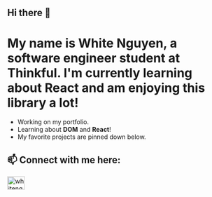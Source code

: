 ## Hi there 👋

<!--
**WhiteN9/WhiteN9** is a ✨ _special_ ✨ repository because its `README.md` (this file) appears on your GitHub profile.

Here are some ideas to get you started:

- 🔭 I’m currently working on ...
- 🌱 I’m currently learning ...
- 👯 I’m looking to collaborate on ...
- 🤔 I’m looking for help with ...
- 💬 Ask me about ...
- 📫 How to reach me: ...
- 😄 Pronouns: ...
- ⚡ Fun fact: ...
-->

# My name is White Nguyen, a software engineer student at Thinkful. I'm currently learning about React and am enjoying this library a lot!
- Working on my portfolio.
- Learning about **DOM** and **React**!
- My favorite projects are pinned down below.

## 📫  Connect with me here:
<p><a href="https://www.linkedin.com/in/white-nguyen-8503a1181/" target="blank"><img align="center" src="https://raw.githubusercontent.com/rahuldkjain/github-profile-readme-generator/master/src/images/icons/Social/linked-in-alt.svg" alt="whitenguyen" height="30" width="40" /></a>
</p>
